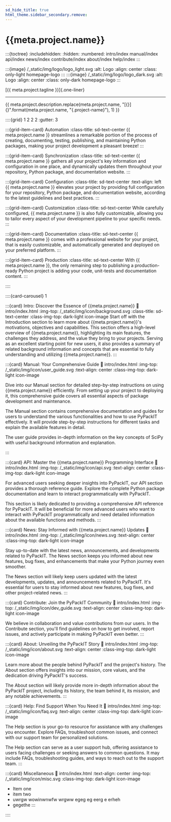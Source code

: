 ```yaml
---
sd_hide_title: true
html_theme.sidebar_secondary.remove:
---
```

# {{meta.project.name}}
:::{toctree}
:includehidden:
:hidden:
:numbered:
intro/index
manual/index
api/index
news/index
contribute/index
about/index
help/index
:::

:::{image} /_static/img/logo/logo_light.svg
:alt: Logo
:align: center
:class: only-light homepage-logo
:::
:::{image} /_static/img/logo/logo_dark.svg
:alt: Logo
:align: center
:class: only-dark homepage-logo
:::

[{{ meta.project.tagline }}]{.one-liner}

---

{{ meta.project.description.replace(meta.project.name, 
"[{}]{}".format(meta.project.name, "{.project-name}"), 1) }}


::::{grid} 1 2 2 2
:gutter: 3

:::{grid-item-card} Automation
:class-title: sd-text-center
{{ meta.project.name }} streamlines a remarkable portion of the process of creating, 
documenting, testing, publishing, and maintaining Python packages, 
making your project development a pleasant breeze!
:::

:::{grid-item-card} Synchronization
:class-title: sd-text-center
{{ meta.project.name }} gathers all your project's key information and configuration in one place, 
and dynamically updates them throughout your repository, Python package, and documentation website.
:::

:::{grid-item-card} Configuration
:class-title: sd-text-center
:text-align: left
{{ meta.project.name }} elevates your project by providing full configuration for your repository, 
Python package, and documentation website, according to the latest guidelines and best practices.
:::

:::{grid-item-card} Customization
:class-title: sd-text-center
While carefully configured, {{ meta.project.name }} is also fully customizable, 
allowing you to tailor every aspect of your development pipeline to your specific needs.
:::

:::{grid-item-card} Documentation
:class-title: sd-text-center
{{ meta.project.name }} comes with a professional website for your project, that is easily
customizable, and automatically generated and deployed on your preferred platform.
:::

:::{grid-item-card} Production
:class-title: sd-text-center
With {{ meta.project.name }}, the only remaining step to publishing a production-ready
Python project is adding your code, unit-tests and documentation content. 
:::

::::


::::{card-carousel} 1

:::{card} Intro: Discover the Essence of {{meta.project.name}}
:link: intro/index.html
:img-top: /_static/img/icon/background.svg
:class-title: sd-text-center
:class-img-top: dark-light icon-image
Start off with the Introduction section to learn more about 
{{meta.project.name}}'s motivations, objectives and capabilities. 
This section offers a high-level overview of {{meta.project.name}}, highlighting its main features, 
the challenges they address, and the value they bring to your projects. 
Serving as an excellent starting point for new users, 
it also provides a summary of related background information and concepts 
that are essential to fully understanding and utilizing {{meta.project.name}}.
:::


:::{card} Manual: Your Comprehensive Guide
:link: intro/index.html
:img-top: /_static/img/icon/user_guide.svg
:text-align: center
:class-img-top: dark-light icon-image

Dive into our Manual section for detailed step-by-step instructions on using {{meta.project.name}} efficiently. 
From setting up your project to deploying it, this comprehensive guide covers all essential aspects 
of package development and maintenance.

The Manual section contains comprehensive documentation and guides for users to understand 
the various functionalities and how to use PyPackIT effectively. It will provide step-by-step instructions 
for different tasks and explain the available features in detail.

The user guide provides in-depth information on the
key concepts of SciPy with useful background information and explanation.

:::


:::{card} API: Master the {{meta.project.name}} Programming Interface
:link: intro/index.html
:img-top: /_static/img/icon/api.svg
:text-align: center
:class-img-top: dark-light icon-image

For advanced users seeking deeper insights into PyPackIT, 
our API section provides a thorough reference guide. 
Explore the complete Python package documentation and learn to interact programmatically with PyPackIT.

This section is likely dedicated to providing a comprehensive API reference for PyPackIT. 
It will be beneficial for more advanced users who want to interact with PyPackIT programmatically 
and need detailed information about the available functions and methods.
:::


:::{card} News: Stay Informed with {{meta.project.name}} Updates
:link: intro/index.html
:img-top: /_static/img/icon/news.svg
:text-align: center
:class-img-top: dark-light icon-image

Stay up-to-date with the latest news, announcements, and developments related to PyPackIT. 
The News section keeps you informed about new features, bug fixes, and enhancements that make your 
Python journey even smoother.

The News section will likely keep users updated with the latest developments, updates, 
and announcements related to PyPackIT. It's essential for users to stay informed about new features, 
bug fixes, and other project-related news.
:::


:::{card} Contribute: Join the PyPackIT Community
:link: intro/index.html
:img-top: /_static/img/icon/dev_guide.svg
:text-align: center
:class-img-top: dark-light icon-image

We believe in collaboration and value contributions from our users. 
In the Contribute section, you'll find guidelines on how to get involved, 
report issues, and actively participate in making PyPackIT even better.
:::


:::{card} About: Unveiling the PyPackIT Story
:link: intro/index.html
:img-top: /_static/img/icon/about.svg
:text-align: center
:class-img-top: dark-light icon-image

Learn more about the people behind PyPackIT and the project's history. 
The About section offers insights into our mission, core values, and the dedication driving PyPackIT's success.

The About section will likely provide more in-depth information about the PyPackIT project, 
including its history, the team behind it, its mission, and any notable achievements.
:::


:::{card} Help: Find Support When You Need It
:link: intro/index.html
:img-top: /_static/img/icon/faq.svg
:text-align: center
:class-img-top: dark-light icon-image

The Help section is your go-to resource for assistance with any challenges you encounter. 
Explore FAQs, troubleshoot common issues, and connect with our support team for personalized solutions.

The Help section can serve as a user support hub, offering assistance to users facing challenges or 
seeking answers to common questions. It may include FAQs, troubleshooting guides, and ways to reach out 
to the support team.
:::

:::{card} Miscellaneous
:link: intro/index.html
:text-align: center
:img-top: /_static/img/icon/misc.svg
:class-img-top: dark-light icon-image

* Item one
* item two
* uwrgw wowinwnwfw wrgww egeg eg eerg e erheh
* gegethe
:::

::::
